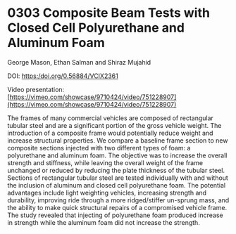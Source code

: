 # 0303 Composite Beam Tests with Closed Cell Polyurethane and Aluminum Foam

George Mason, Ethan Salman and Shiraz Mujahid

DOI: [https:/doi.org/0.56884/VCIX2361](https://https/doi.org/0.56884/VCIX2361)

Video presentation: [https://vimeo.com/showcase/9710424/video/751228907](https://vimeo.com/showcase/9710424/video/751228907)

The frames of many commercial vehicles are composed of rectangular tubular steel and are a significant portion of the gross vehicle weight. The introduction of a composite frame would potentially reduce weight and increase structural properties. We compare a baseline frame section to new composite sections injected with two different types of foam: a polyurethane and aluminum foam. The objective was to increase the overall strength and stiffness, while leaving the overall weight of the frame unchanged or reduced by reducing the plate thickness of the tubular steel. Sections of rectangular tubular steel are tested individually with and without the inclusion of aluminum and closed cell polyurethane foam. The potential advantages include light weighting vehicles, increasing strength and durability, improving ride through a more ridged/stiffer un-sprung mass, and the ability to make quick structural repairs of a compromised vehicle frame. The study revealed that injecting of polyurethane foam produced increase in strength while the aluminum foam did not increase the strength.
